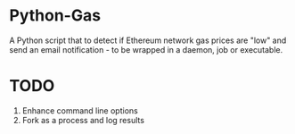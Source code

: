 # Python-Gas
A Python script that to detect if Ethereum network gas prices are "low" and send an email notification - to be wrapped in a daemon, job or executable.  

# TODO

1. Enhance command line options
2. Fork as a process and log results
